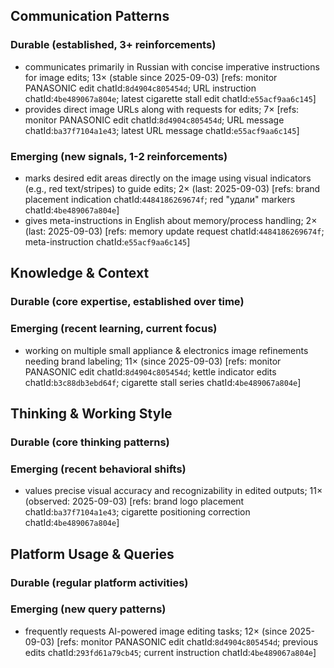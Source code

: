 ## Communication Patterns
### Durable (established, 3+ reinforcements)
- communicates primarily in Russian with concise imperative instructions for image edits; 13× (stable since 2025-09-03) [refs: monitor PANASONIC edit chatId:`8d4904c805454d`; URL instruction chatId:`4be489067a804e`; latest cigarette stall edit chatId:`e55acf9aa6c145`]
- provides direct image URLs along with requests for edits; 7× [refs: monitor PANASONIC edit chatId:`8d4904c805454d`; URL message chatId:`ba37f7104a1e43`; latest URL message chatId:`e55acf9aa6c145`]

### Emerging (new signals, 1-2 reinforcements)
- marks desired edit areas directly on the image using visual indicators (e.g., red text/stripes) to guide edits; 2× (last: 2025-09-03) [refs: brand placement indication chatId:`4484186269674f`; red "удали" markers chatId:`4be489067a804e`]
- gives meta-instructions in English about memory/process handling; 2× (last: 2025-09-03) [refs: memory update request chatId:`4484186269674f`; meta-instruction chatId:`e55acf9aa6c145`]

## Knowledge & Context
### Durable (core expertise, established over time)

### Emerging (recent learning, current focus)
- working on multiple small appliance & electronics image refinements needing brand labeling; 11× (since 2025-09-03) [refs: monitor PANASONIC edit chatId:`8d4904c805454d`; kettle indicator edits chatId:`b3c88db3ebd64f`; cigarette stall series chatId:`4be489067a804e`]

## Thinking & Working Style
### Durable (core thinking patterns)

### Emerging (recent behavioral shifts)
- values precise visual accuracy and recognizability in edited outputs; 11× (observed: 2025-09-03) [refs: brand logo placement chatId:`ba37f7104a1e43`; cigarette positioning correction chatId:`4be489067a804e`]

## Platform Usage & Queries
### Durable (regular platform activities)

### Emerging (new query patterns)
- frequently requests AI-powered image editing tasks; 12× (since 2025-09-03) [refs: monitor PANASONIC edit chatId:`8d4904c805454d`; previous edits chatId:`293fd61a79cb45`; current instruction chatId:`4be489067a804e`]